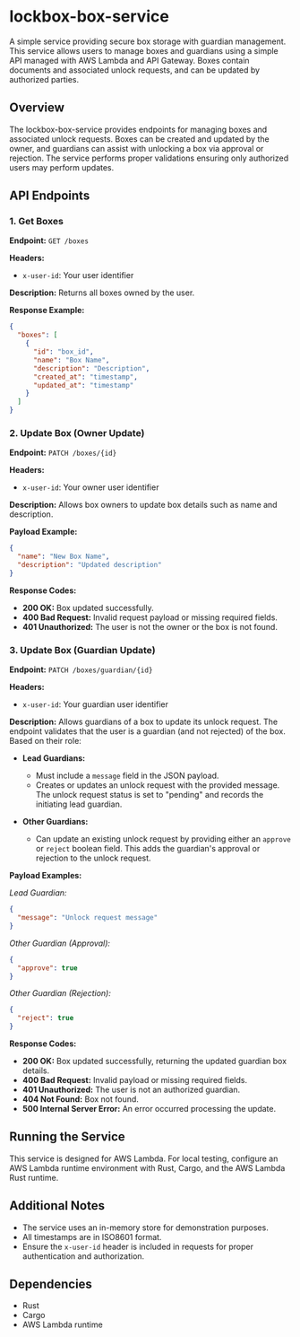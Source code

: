 # lockbox-box-service

A simple service providing secure box storage with guardian management. This service allows users to manage boxes and guardians using a simple API managed with AWS Lambda and API Gateway. Boxes contain documents and associated unlock requests, and can be updated by authorized parties.

## Overview

The lockbox-box-service provides endpoints for managing boxes and associated unlock requests. Boxes can be created and updated by the owner, and guardians can assist with unlocking a box via approval or rejection. The service performs proper validations ensuring only authorized users may perform updates.

## API Endpoints

### 1. Get Boxes

**Endpoint:** `GET /boxes`

**Headers:**
- `x-user-id`: Your user identifier

**Description:**
Returns all boxes owned by the user.

**Response Example:**
```json
{
  "boxes": [
    {
      "id": "box_id",
      "name": "Box Name",
      "description": "Description",
      "created_at": "timestamp",
      "updated_at": "timestamp"
    }
  ]
}
```

### 2. Update Box (Owner Update)

**Endpoint:** `PATCH /boxes/{id}`

**Headers:**
- `x-user-id`: Your owner user identifier

**Description:**
Allows box owners to update box details such as name and description.

**Payload Example:**
```json
{
  "name": "New Box Name",
  "description": "Updated description"
}
```

**Response Codes:**
- **200 OK:** Box updated successfully.
- **400 Bad Request:** Invalid request payload or missing required fields.
- **401 Unauthorized:** The user is not the owner or the box is not found.

### 3. Update Box (Guardian Update)

**Endpoint:** `PATCH /boxes/guardian/{id}`

**Headers:**
- `x-user-id`: Your guardian user identifier

**Description:**
Allows guardians of a box to update its unlock request. The endpoint validates that the user is a guardian (and not rejected) of the box. Based on their role:

- **Lead Guardians:**
  - Must include a `message` field in the JSON payload.
  - Creates or updates an unlock request with the provided message. The unlock request status is set to "pending" and records the initiating lead guardian.

- **Other Guardians:**
  - Can update an existing unlock request by providing either an `approve` or `reject` boolean field. This adds the guardian's approval or rejection to the unlock request.

**Payload Examples:**

_Lead Guardian:_
```json
{
  "message": "Unlock request message"
}
```

_Other Guardian (Approval):_
```json
{
  "approve": true
}
```

_Other Guardian (Rejection):_
```json
{
  "reject": true
}
```

**Response Codes:**
- **200 OK:** Box updated successfully, returning the updated guardian box details.
- **400 Bad Request:** Invalid payload or missing required fields.
- **401 Unauthorized:** The user is not an authorized guardian.
- **404 Not Found:** Box not found.
- **500 Internal Server Error:** An error occurred processing the update.

## Running the Service

This service is designed for AWS Lambda. For local testing, configure an AWS Lambda runtime environment with Rust, Cargo, and the AWS Lambda Rust runtime.

## Additional Notes

- The service uses an in-memory store for demonstration purposes.
- All timestamps are in ISO8601 format.
- Ensure the `x-user-id` header is included in requests for proper authentication and authorization.

## Dependencies

- Rust
- Cargo
- AWS Lambda runtime